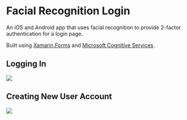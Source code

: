 # Facial Recognition Login
An iOS and Android app that uses facial recognition to provide 2-factor authentication for a login page. 

Built using [Xamarin.Forms](https://docs.microsoft.com/xamarin/xamarin-forms/?WT.mc_id=none-github-bramin) and [Microsoft Cognitive Services](https://aka.ms/Axnics).

## Logging In
![](https://github.com/brminnick/Videos/blob/master/FacialRecognitionLogin/LoginDemo.gif)

## Creating New User Account
![](https://github.com/brminnick/Videos/blob/master/FacialRecognitionLogin/CreateUserDemo.gif)
